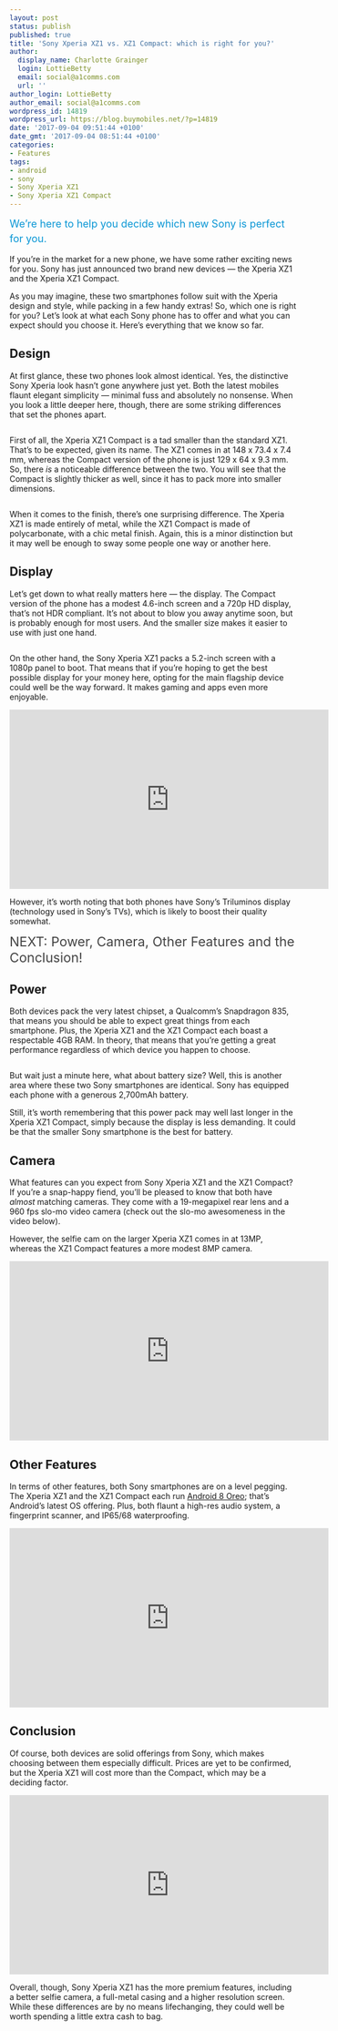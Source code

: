 ```yaml
---
layout: post
status: publish
published: true
title: 'Sony Xperia XZ1 vs. XZ1 Compact: which is right for you?'
author:
  display_name: Charlotte Grainger
  login: LottieBetty
  email: social@a1comms.com
  url: ''
author_login: LottieBetty
author_email: social@a1comms.com
wordpress_id: 14819
wordpress_url: https://blog.buymobiles.net/?p=14819
date: '2017-09-04 09:51:44 +0100'
date_gmt: '2017-09-04 08:51:44 +0100'
categories:
- Features
tags:
- android
- sony
- Sony Xperia XZ1
- Sony Xperia XZ1 Compact
---
```

<p><span class="postStandFirst" style="color: #0896d5; line-height: 26px; font-size: 18px;">We&rsquo;re here to help you decide which new Sony is perfect for you.</span></p>
<p>If you&rsquo;re in the market for a new phone, we have some rather exciting news for you. Sony has just announced two brand new devices &mdash; the Xperia XZ1 and the Xperia XZ1 Compact.</p>
<p>As you may imagine, these two smartphones follow suit with the Xperia design and style, while packing in a few handy extras! So, which one is right for you? Let&rsquo;s look at what each Sony phone has to offer and what you can expect should you choose it. Here&rsquo;s everything that we know so far.</p>
<h2>Design</h2>
<p>At first glance, these two phones look almost identical. Yes, the distinctive Sony Xperia look hasn&rsquo;t gone anywhere just yet. Both the latest mobiles flaunt elegant simplicity &mdash; minimal fuss and absolutely no nonsense. When you look a little deeper here, though, there are some striking differences that set the phones apart.</p>
<p><img class="aligncenter size-full wp-image-14828" src="https://lh3.googleusercontent.com/JxQg79FASiLASySwPsHbdzEN9fDKfC-1zubIgI5mJVx3AopwOWMVkw0amrdPe5aOB34rKnBMDo1P_UD4mZv8hSxC=s0" alt="" /></p>
<p>First of all, the Xperia XZ1 Compact is a tad smaller than the standard XZ1. That&rsquo;s to be expected, given its name. The XZ1 comes in at 148 x 73.4 x 7.4 mm, whereas the Compact version of the phone is just 129 x 64 x 9.3 mm. So, there <em>is</em> a noticeable difference between the two. You will see that the Compact is slightly thicker as well, since it has to pack more into smaller dimensions.</p>
<p><img class="aligncenter size-full wp-image-14829" src="https://lh3.googleusercontent.com/pEg33aVlUWi2DMXgnnTOk7-GRc3xGDHX5aUYx90eZVHu07qV0T7j08ez_4KLACxuKHoJRNHhou7s0hZf5PnT8VypCQ=s0" alt="" /></p>
<p>When it comes to the finish, there&rsquo;s one surprising difference. The Xperia XZ1 is made entirely of metal, while the XZ1 Compact is made of polycarbonate, with a chic metal finish. Again, this is a minor distinction but it may well be enough to sway some people one way or another here.</p>
<h2>Display</h2>
<p>Let&rsquo;s get down to what really matters here &mdash;&nbsp;the display. The Compact version of the phone has a modest 4.6-inch screen and a 720p HD display, that&rsquo;s not HDR compliant. It&rsquo;s not about to blow you away anytime soon, but is probably enough for most users. And the smaller size makes it easier to use with just one hand.</p>
<p><img class="aligncenter size-full wp-image-14830" src="https://lh3.googleusercontent.com/6VD8vHu99wPB2iPLp174hm4WbyI6FNRfK8BuGFg_p7NkNqbLe6rn0GvtKmiQcBifvH0F7q0faqLDDPfRLWAa6q5F=s0" alt="" /></p>
<p>On the other hand, the Sony Xperia XZ1 packs a 5.2-inch screen with a 1080p panel to boot. That means that if you&rsquo;re hoping to get the best possible display for your money here, opting for the main flagship device could well be the way forward. It makes gaming and apps even more enjoyable.</p>
<p><iframe src="https://www.youtube.com/embed/KsSzODyciJw" width="560" height="315" frameborder="0" allowfullscreen="allowfullscreen"></iframe></p>
<p>However, it&rsquo;s worth noting that both phones have Sony&rsquo;s Triluminos display (technology used in Sony&rsquo;s TVs), which is likely to boost their quality somewhat.</p>
<p><span class="" style="font-size: 23px; color: #444444;">NEXT: Power, Camera, Other Features and the Conclusion!</span></p>
<p><!--nextpage--></p>
<h2>Power</h2>
<p>Both devices pack the very latest chipset, a Qualcomm&rsquo;s Snapdragon 835, that means you should be able to expect great things from each smartphone. Plus, the Xperia XZ1 and the XZ1 Compact each boast a respectable 4GB RAM. In theory, that means that you&rsquo;re getting a great performance regardless of which device you happen to choose.</p>
<p><img class="aligncenter size-full wp-image-14832" src="https://lh3.googleusercontent.com/RywuW4hiJzuTJNZQDsSN5x7zuOVHiSe42VASyF5NFXlfWKBmQVn2gYOvw9roIIZqx3_dPhQKgcfJGNeaJim1K696=s0" alt="" /></p>
<p>But wait just a minute here, what about battery size? Well, this is another area where these two Sony smartphones are identical. Sony has equipped each phone with a generous 2,700mAh battery.</p>
<p>Still, it&rsquo;s worth remembering that this power pack may well last longer in the Xperia XZ1 Compact, simply because the display is less demanding. It could be that the smaller Sony smartphone is the best for battery.</p>
<h2>Camera</h2>
<p>What features can you expect from Sony Xperia XZ1 and the XZ1 Compact? If you&rsquo;re a snap-happy fiend, you&rsquo;ll be pleased to know that both have <em>almost</em> matching cameras. They come with a 19-megapixel rear lens and a 960 fps slo-mo video camera (check out the slo-mo awesomeness in the video below).</p>
<p>However, the selfie cam on the larger Xperia XZ1 comes in at 13MP, whereas the XZ1 Compact features a more modest 8MP camera.</p>
<p><iframe src="https://www.youtube.com/embed/jOTwNWpLJtk" width="560" height="315" frameborder="0" allowfullscreen="allowfullscreen"></iframe></p>
<h2>Other Features</h2>
<p>In terms of other features, both Sony smartphones are on a level pegging. The Xperia XZ1 and the XZ1 Compact each run <a href="https://blog.buymobiles.net/news/android-oreo-release-date-and-features" target="_blank" rel="noopener noreferrer">Android 8 Oreo</a>; that&rsquo;s Android&rsquo;s latest OS offering. Plus, both flaunt a high-res audio system, a fingerprint scanner, and IP65/68 waterproofing.</p>
<p><iframe src="https://www.youtube.com/embed/j_LU9oZEKOo" width="560" height="315" frameborder="0" allowfullscreen="allowfullscreen"></iframe></p>
<h2>Conclusion</h2>
<p>Of course, both devices are solid offerings from Sony, which makes choosing between them especially difficult. Prices are yet to be confirmed, but the Xperia XZ1 will cost more than the Compact, which may be a deciding factor.</p>
<p><iframe src="https://www.youtube.com/embed/xjZEWLX317w" width="560" height="315" frameborder="0" allowfullscreen="allowfullscreen"></iframe></p>
<p>Overall, though, Sony Xperia XZ1 has the more premium features, including a better selfie camera, a full-metal casing and a higher resolution screen. While these differences are by no means lifechanging, they could well be worth spending a little extra cash to bag.</p>
